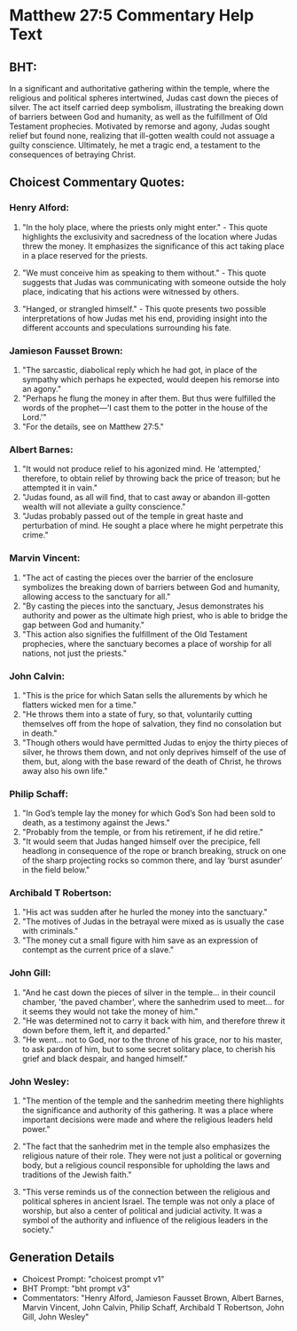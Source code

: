 # Matthew 27:5 Commentary Help Text

## BHT:
In a significant and authoritative gathering within the temple, where the religious and political spheres intertwined, Judas cast down the pieces of silver. The act itself carried deep symbolism, illustrating the breaking down of barriers between God and humanity, as well as the fulfillment of Old Testament prophecies. Motivated by remorse and agony, Judas sought relief but found none, realizing that ill-gotten wealth could not assuage a guilty conscience. Ultimately, he met a tragic end, a testament to the consequences of betraying Christ.

## Choicest Commentary Quotes:
### Henry Alford:
1. "In the holy place, where the priests only might enter." - This quote highlights the exclusivity and sacredness of the location where Judas threw the money. It emphasizes the significance of this act taking place in a place reserved for the priests.

2. "We must conceive him as speaking to them without." - This quote suggests that Judas was communicating with someone outside the holy place, indicating that his actions were witnessed by others.

3. "Hanged, or strangled himself." - This quote presents two possible interpretations of how Judas met his end, providing insight into the different accounts and speculations surrounding his fate.

### Jamieson Fausset Brown:
1. "The sarcastic, diabolical reply which he had got, in place of the sympathy which perhaps he expected, would deepen his remorse into an agony."
2. "Perhaps he flung the money in after them. But thus were fulfilled the words of the prophet—'I cast them to the potter in the house of the Lord.'"
3. "For the details, see on Matthew 27:5."

### Albert Barnes:
1. "It would not produce relief to his agonized mind. He 'attempted,' therefore, to obtain relief by throwing back the price of treason; but he attempted it in vain."
2. "Judas found, as all will find, that to cast away or abandon ill-gotten wealth will not alleviate a guilty conscience."
3. "Judas probably passed out of the temple in great haste and perturbation of mind. He sought a place where he might perpetrate this crime."

### Marvin Vincent:
1. "The act of casting the pieces over the barrier of the enclosure symbolizes the breaking down of barriers between God and humanity, allowing access to the sanctuary for all." 
2. "By casting the pieces into the sanctuary, Jesus demonstrates his authority and power as the ultimate high priest, who is able to bridge the gap between God and humanity." 
3. "This action also signifies the fulfillment of the Old Testament prophecies, where the sanctuary becomes a place of worship for all nations, not just the priests."

### John Calvin:
1. "This is the price for which Satan sells the allurements by which he flatters wicked men for a time."
2. "He throws them into a state of fury, so that, voluntarily cutting themselves off from the hope of salvation, they find no consolation but in death."
3. "Though others would have permitted Judas to enjoy the thirty pieces of silver, he throws them down, and not only deprives himself of the use of them, but, along with the base reward of the death of Christ, he throws away also his own life."

### Philip Schaff:
1. "In God’s temple lay the money for which God’s Son had been sold to death, as a testimony against the Jews."
2. "Probably from the temple, or from his retirement, if he did retire."
3. "It would seem that Judas hanged himself over the precipice, fell headlong in consequence of the rope or branch breaking, struck on one of the sharp projecting rocks so common there, and lay ‘burst asunder’ in the field below."

### Archibald T Robertson:
1. "His act was sudden after he hurled the money into the sanctuary." 
2. "The motives of Judas in the betrayal were mixed as is usually the case with criminals." 
3. "The money cut a small figure with him save as an expression of contempt as the current price of a slave."

### John Gill:
1. "And he cast down the pieces of silver in the temple... in their council chamber, 'the paved chamber', where the sanhedrim used to meet... for it seems they would not take the money of him." 
2. "He was determined not to carry it back with him, and therefore threw it down before them, left it, and departed."
3. "He went... not to God, nor to the throne of his grace, nor to his master, to ask pardon of him, but to some secret solitary place, to cherish his grief and black despair, and hanged himself."

### John Wesley:
1. "The mention of the temple and the sanhedrim meeting there highlights the significance and authority of this gathering. It was a place where important decisions were made and where the religious leaders held power."

2. "The fact that the sanhedrim met in the temple also emphasizes the religious nature of their role. They were not just a political or governing body, but a religious council responsible for upholding the laws and traditions of the Jewish faith."

3. "This verse reminds us of the connection between the religious and political spheres in ancient Israel. The temple was not only a place of worship, but also a center of political and judicial activity. It was a symbol of the authority and influence of the religious leaders in the society."


## Generation Details
- Choicest Prompt: "choicest prompt v1"
- BHT Prompt: "bht prompt v3"
- Commentators: "Henry Alford, Jamieson Fausset Brown, Albert Barnes, Marvin Vincent, John Calvin, Philip Schaff, Archibald T Robertson, John Gill, John Wesley"
